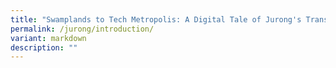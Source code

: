 ```yaml
---
title: "Swamplands to Tech Metropolis: A Digital Tale of Jurong's Transformation"
permalink: /jurong/introduction/
variant: markdown
description: ""
---
```

